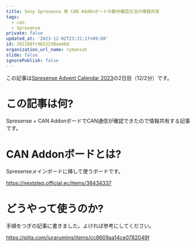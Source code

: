 ```yaml
---
title: Sony Spresense 用 CAN AddOnボードの動作確認方法の情報共有
tags:
  - can
  - Spresense
private: false
updated_at: '2023-12-02T23:31:17+09:00'
id: 202108fc9022230ae46d
organization_url_name: rymansat
slide: false
ignorePublish: false
---
```

この記事は[Spresense Advent Calendar 2023](https://qiita.com/advent-calendar/2023/spresense)の2日目（12/2分）です。

# この記事は何?
Spresense + CAN AddonボードでCAN通信が確認できたので情報共有する記事です。

# CAN Addonボードとは?
Spresenseメインボードに挿して使うボードです。

https://nextstep.official.ec/items/38434337

# どうやって使うのか?
手順をつぎの記事に書きました。よければ参考にしてください。

https://qiita.com/juraruming/items/cc8609aa14ce0782049f

